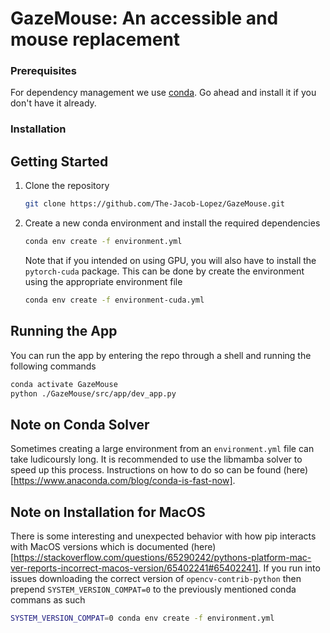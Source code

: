 # GazeMouse: An accessible and mouse replacement

### Prerequisites
For dependency management we use [conda](https://conda.io/projects/conda/en/latest/user-guide/install/index.html). Go ahead and install it if you don't have it already.

### Installation

## Getting Started
1. Clone the repository 
   ```sh
   git clone https://github.com/The-Jacob-Lopez/GazeMouse.git
   ```
2. Create a new conda environment and install the required dependencies
   ```sh
   conda env create -f environment.yml
   ```
   Note that if you intended on using GPU, you will also have to install the `pytorch-cuda` package. This can be done by create the environment using the appropriate environment file
   ```sh
   conda env create -f environment-cuda.yml
   ```
## Running the App
You can run the app by entering the repo through a shell and running the following commands
   ```sh
   conda activate GazeMouse
   python ./GazeMouse/src/app/dev_app.py
   ```

## Note on Conda Solver
Sometimes creating a large environment from an `environment.yml` file can take ludicoursly long. It is recommended to use the libmamba solver to speed up this process. Instructions on how to do so can be found (here)[https://www.anaconda.com/blog/conda-is-fast-now]. 

## Note on Installation for MacOS
There is some interesting and unexpected behavior with how pip interacts with MacOS versions which is documented (here)[https://stackoverflow.com/questions/65290242/pythons-platform-mac-ver-reports-incorrect-macos-version/65402241#65402241]. If you run into issues downloading the correct version of `opencv-contrib-python` then prepend `SYSTEM_VERSION_COMPAT=0` to the previously mentioned conda commans as such 
```sh
SYSTEM_VERSION_COMPAT=0 conda env create -f environment.yml
```